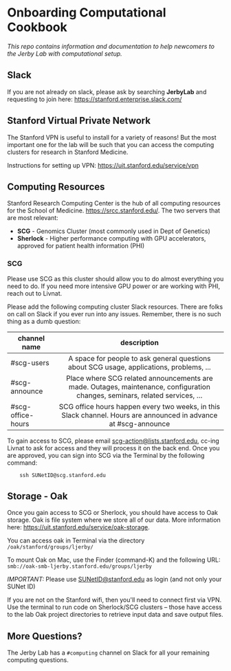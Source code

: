 # Onboarding Computational Cookbook
_This repo contains information and documentation to help newcomers to the Jerby Lab with computational setup._

## Slack

If you are not already on slack, please ask by searching **JerbyLab** and requesting to join here: https://stanford.enterprise.slack.com/

## Stanford Virtual Private Network 

The Stanford VPN is useful to install for a variety of reasons! But the most important one for the lab will be such that you can access the computing clusters for research in Stanford Medicine.

Instructions for setting up VPN: https://uit.stanford.edu/service/vpn

## Computing Resources

Stanford Research Computing Center is the hub of all computing resources for the School of Medicine. https://srcc.stanford.edu/. The two servers that are most relevant:

- **SCG** - Genomics Cluster (most commonly used in Dept of Genetics)
- **Sherlock** - Higher performance computing with GPU accelerators, approved for patient health information (PHI)

### SCG
Please use SCG as this cluster should allow you to do almost everything you need to do. If you need more intensive GPU power or are working with PHI, reach out to Livnat. 

Please add the following computing cluster Slack resources. There are folks on call on Slack if you ever run into any issues. Remember, there is no such thing as a dumb question:

| channel name      | description                                                                                                                 |
| ----------------- |:---------------------------------------------------------------------------------------------------------------------------:|
| #scg-users        | A space for people to ask general questions about SCG usage, applications, problems, ...                                    |
| #scg-announce     | Place where SCG related announcements are made. Outages, maintenance, configuration changes, seminars, related services, …  |
| #scg-office-hours | SCG office hours happen every two weeks, in this Slack channel. Hours are announced in advance at #scg-announce             |

To gain access to SCG, please email scg-action@lists.stanford.edu, cc-ing Livnat to ask for access and they will process it on the back end. Once you are approved, you can sign into SCG via the Terminal by the following command: 

        ssh SUNetID@scg.stanford.edu 

## Storage - Oak 

Once you gain access to SCG or Sherlock, you should have access to Oak storage. Oak is file system where we store all of our data. More information here: https://uit.stanford.edu/service/oak-storage. 

You can access oak in Terminal via the directory `/oak/stanford/groups/ljerby/`

To mount Oak on Mac, use the Finder (command-K) and the following URL: `smb://oak-smb-ljerby.stanford.edu/groups/ljerby`

*IMPORTANT:* Please use SUNetID@stanford.edu as login (and not only your SUNet ID)

If you are not on the Stanford wifi, then you'll need to connect first via VPN. Use the terminal to run code on Sherlock/SCG clusters – those have access to the lab Oak project directories to retrieve input data and save output files.

## More Questions? 

The Jerby Lab has a `#computing` channel on Slack for all your remaining computing questions.



